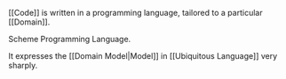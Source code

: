 [[Code]] is written in a programming language, tailored to a particular [[Domain]].

Scheme Programming Language. 

It expresses the [[Domain Model|Model]] in [[Ubiquitous Language]] very sharply.

